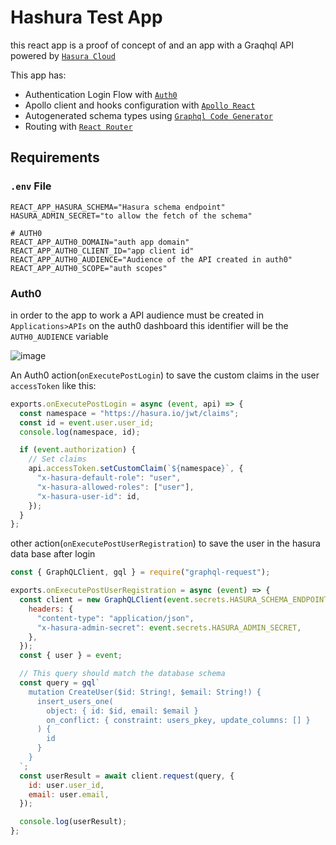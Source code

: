 # Hashura Test App

this react app is a proof of concept of and an app with a Graqhql API powered by [`Hasura Cloud`](https://hasura.io/)

This app has:

- Authentication Login Flow with [`Auth0`](https://auth0.com/)
- Apollo client and hooks configuration with [`Apollo React`](https://www.apollographql.com/docs/react/)
- Autogenerated schema types using [`Graphql Code Generator`](https://www.graphql-code-generator.com/)
- Routing with [`React Router`](https://reactrouter.com/docs/en/v6/getting-started/overview)

## Requirements

### `.env` File

```.env
REACT_APP_HASURA_SCHEMA="Hasura schema endpoint"
HASURA_ADMIN_SECRET="to allow the fetch of the schema"

# AUTH0
REACT_APP_AUTH0_DOMAIN="auth app domain"
REACT_APP_AUTH0_CLIENT_ID="app client id"
REACT_APP_AUTH0_AUDIENCE="Audience of the API created in auth0"
REACT_APP_AUTH0_SCOPE="auth scopes"
```

### Auth0

in order to the app to work a API audience must be created in `Applications>APIs` on the auth0 dashboard
this identifier will be the  `AUTH0_AUDIENCE` variable

![image](https://user-images.githubusercontent.com/34176666/172035378-493f395a-9da9-4837-a572-87881ba7787c.png)


An Auth0 action(`onExecutePostLogin`) to save the custom claims in the user `accessToken` like this:

```js
exports.onExecutePostLogin = async (event, api) => {
  const namespace = "https://hasura.io/jwt/claims";
  const id = event.user.user_id;
  console.log(namespace, id);

  if (event.authorization) {
    // Set claims
    api.accessToken.setCustomClaim(`${namespace}`, {
      "x-hasura-default-role": "user",
      "x-hasura-allowed-roles": ["user"],
      "x-hasura-user-id": id,
    });
  }
};
```

other action(`onExecutePostUserRegistration`) to save the user in the hasura data base after login

```js
const { GraphQLClient, gql } = require("graphql-request");

exports.onExecutePostUserRegistration = async (event) => {
  const client = new GraphQLClient(event.secrets.HASURA_SCHEMA_ENDPOINT, {
    headers: {
      "content-type": "application/json",
      "x-hasura-admin-secret": event.secrets.HASURA_ADMIN_SECRET,
    },
  });
  const { user } = event;

  // This query should match the database schema
  const query = gql`
    mutation CreateUser($id: String!, $email: String!) {
      insert_users_one(
        object: { id: $id, email: $email }
        on_conflict: { constraint: users_pkey, update_columns: [] }
      ) {
        id
      }
    }
  `;
  const userResult = await client.request(query, {
    id: user.user_id,
    email: user.email,
  });

  console.log(userResult);
};
```
